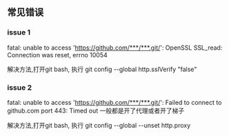 ## 常见错误
### issue 1
fatal: unable to access 'https://github.com/***/***.git/': OpenSSL SSL_read: Connection was reset, errno 10054

解决方法,打开git bash, 执行 git config --global http.sslVerify "false"

### issue 2
fatal: unable to access 'https://github.com/***/***.git/': Failed to connect to github.com port 443: Timed out
一般都是开了代理或者开了梯子

解决方法,打开git bash, 执行 git config --global --unset http.proxy